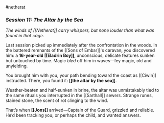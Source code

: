 #netherat 
### _Session 11: The Altar by the Sea_

_The winds of [[Netherat]] carry whispers, but none louder than what was found in that cage._

Last session picked up immediately after the confrontation in the woods. In the battered remnants of the [[Sons of Embar]]'s caravan, you discovered him: a **16-year-old [[Eladrin Boy]]**, unconscious, delicate features sunken but untouched by time. Magic _bled_ off him in waves—fey magic, old and unyielding.

You brought him with you, your path bending toward the coast as [[Ciwin]] instructed. There, you found it: **[[the altar by the sea]]**.

Weather-beaten and half-sunken in brine, the altar was unmistakably tied to the same rituals you interrupted in the [[Sarthall]] sewers. Strange runes, stained stone, the scent of rot clinging to the wind.

That’s when **[[Jons]]** arrived—Captain of the Guard, grizzled and reliable. He’d been tracking you, or perhaps the child, and wanted answers.